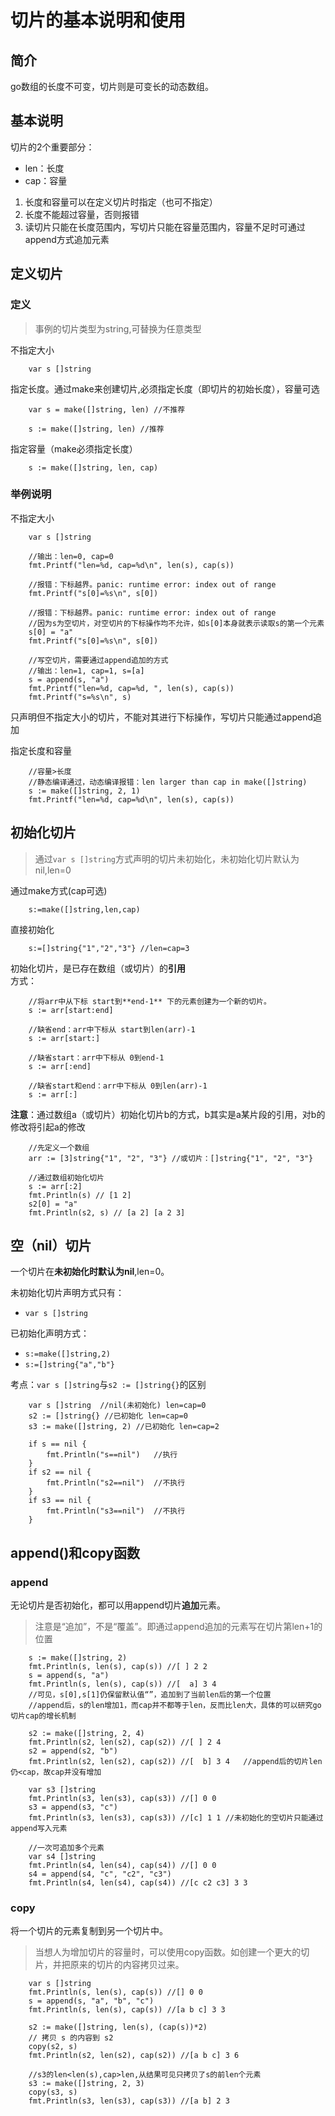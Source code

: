 # 切片的基本说明和使用

## 简介

go数组的长度不可变，切片则是可变长的动态数组。

## 基本说明

切片的2个重要部分：
* len：长度
* cap：容量

1. 长度和容量可以在定义切片时指定（也可不指定）
2. 长度不能超过容量，否则报错
3. 读切片只能在长度范围内，写切片只能在容量范围内，容量不足时可通过append方式追加元素

## 定义切片

### 定义
> 事例的切片类型为string,可替换为任意类型

不指定大小
```
	var s []string
```  
  
指定长度。通过make来创建切片,必须指定长度（即切片的初始长度），容量可选
```
	var s = make([]string, len) //不推荐

	s := make([]string, len) //推荐
```  
  
指定容量（make必须指定长度）
```
	s := make([]string, len, cap)
```

### 举例说明

不指定大小
```
	var s []string

	//输出：len=0, cap=0
	fmt.Printf("len=%d, cap=%d\n", len(s), cap(s)) 

	//报错：下标越界。panic: runtime error: index out of range
	fmt.Printf("s[0]=%s\n", s[0]) 

	//报错：下标越界。panic: runtime error: index out of range
	//因为s为空切片，对空切片的下标操作均不允许，如s[0]本身就表示读取s的第一个元素
	s[0] = "a"
	fmt.Printf("s[0]=%s\n", s[0])

	//写空切片，需要通过append追加的方式
	//输出：len=1, cap=1, s=[a]
	s = append(s, "a")
	fmt.Printf("len=%d, cap=%d, ", len(s), cap(s))
	fmt.Printf("s=%s\n", s)
```
只声明但不指定大小的切片，不能对其进行下标操作，写切片只能通过append追加  

  
指定长度和容量
```
	//容量>长度
	//静态编译通过，动态编译报错：len larger than cap in make([]string)
	s := make([]string, 2, 1)
	fmt.Printf("len=%d, cap=%d\n", len(s), cap(s))
```

## 初始化切片

> 通过```var s []string```方式声明的切片未初始化，未初始化切片默认为nil,len=0

通过make方式(cap可选)
```
	s:=make([]string,len,cap)
```  
  
直接初始化
```
	s:=[]string{"1","2","3"} //len=cap=3
```  

初始化切片，是已存在数组（或切片）的**引用**  
方式：
```
	//将arr中从下标 start到**end-1** 下的元素创建为一个新的切片。
	s := arr[start:end]

	//缺省end：arr中下标从 start到len(arr)-1
	s := arr[start:]

	//缺省start：arr中下标从 0到end-1
	s := arr[:end]

	//缺省start和end：arr中下标从 0到len(arr)-1
	s := arr[:]
```
**注意**：通过数组a（或切片）初始化切片b的方式，b其实是a某片段的引用，对b的修改将引起a的修改
```
	//先定义一个数组
	arr := [3]string{"1", "2", "3"} //或切片：[]string{"1", "2", "3"}

	//通过数组初始化切片
	s := arr[:2]
	fmt.Println(s) // [1 2]
	s2[0] = "a"
	fmt.Println(s2, s) // [a 2] [a 2 3]
```

## 空（nil）切片

一个切片在**未初始化时默认为nil**,len=0。  

未初始化切片声明方式只有：  
* ```var s []string ```

已初始化声明方式：  

* ```s:=make([]string,2) ```
* ```s:=[]string{"a","b"}```

考点：```var s []string```与```s2 := []string{}```的区别
```
	var s []string	//nil(未初始化) len=cap=0
	s2 := []string{} //已初始化 len=cap=0
	s3 := make([]string, 2)	//已初始化 len=cap=2

	if s == nil {
		fmt.Println("s==nil")	//执行
	}
	if s2 == nil {
		fmt.Println("s2==nil")	//不执行
	}
	if s3 == nil {
		fmt.Println("s3==nil")	//不执行
	}
```

## append()和copy函数

### append
无论切片是否初始化，都可以用append切片**追加**元素。

> 注意是“追加”，不是“覆盖”。即通过append追加的元素写在切片第len+1的位置

```追加示例
	s := make([]string, 2)
	fmt.Println(s, len(s), cap(s)) //[ ] 2 2
	s = append(s, "a")
	fmt.Println(s, len(s), cap(s)) //[  a] 3 4	
	//可见，s[0],s[1]仍保留默认值“”，追加到了当前len后的第一个位置
	//append后，s的len增加1，而cap并不都等于len，反而比len大，具体的可以研究go切片cap的增长机制

	s2 := make([]string, 2, 4)
	fmt.Println(s2, len(s2), cap(s2)) //[ ] 2 4
	s2 = append(s2, "b")
	fmt.Println(s2, len(s2), cap(s2)) //[  b] 3 4	//append后的切片len仍<cap，故cap并没有增加
	
	var s3 []string
	fmt.Println(s3, len(s3), cap(s3)) //[] 0 0
	s3 = append(s3, "c")
	fmt.Println(s3, len(s3), cap(s3)) //[c] 1 1	//未初始化的空切片只能通过append写入元素
	
	//一次可追加多个元素
	var s4 []string
	fmt.Println(s4, len(s4), cap(s4)) //[] 0 0
	s4 = append(s4, "c", "c2", "c3")
	fmt.Println(s4, len(s4), cap(s4)) //[c c2 c3] 3 3	
```

### copy
将一个切片的元素复制到另一个切片中。

> 当想人为增加切片的容量时，可以使用copy函数。如创建一个更大的切片，并把原来的切片的内容拷贝过来。

```
	var s []string
	fmt.Println(s, len(s), cap(s)) //[] 0 0
	s = append(s, "a", "b", "c")
	fmt.Println(s, len(s), cap(s)) //[a b c] 3 3

	s2 := make([]string, len(s), (cap(s))*2) 
	// 拷贝 s 的内容到 s2 
	copy(s2, s)
	fmt.Println(s2, len(s2), cap(s2)) //[a b c] 3 6

	//s3的len<len(s),cap>len,从结果可见只拷贝了s的前len个元素
	s3 := make([]string, 2, 3) 
	copy(s3, s)
	fmt.Println(s3, len(s3), cap(s3)) //[a b] 2 3
```

